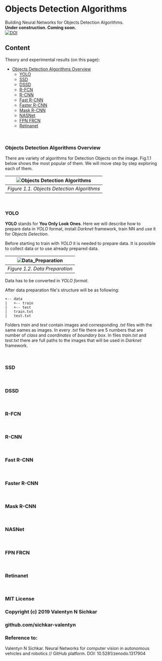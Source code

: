 # Objects Detection Algorithms
Building Neural Networks for Objects Detection Algorithms.
<br/>**Under construction. Coming soon.**
<br/>[![DOI](https://zenodo.org/badge/DOI/10.5281/zenodo.1317904.svg)](https://doi.org/10.5281/zenodo.1317904)

## Content
Theory and experimental results (on this page):

* [Objects Detection Algorithms Overview](#main-objects-detection-algorithms)
  * [YOLO](#yolo)
  * [SSD](#ssd)
  * [DSSD](#dssd)
  * [R-FCN](#r-fcn)
  * [R-CNN](#r-cnn)
  * [Fast R-CNN](#fast-r-cnn)
  * [Faster R-CNN](#faster-r-cnn)
  * [Mask R-CNN](#mask-r-cnn)
  * [NASNet](#nasnet)
  * [FPN FRCN](#fpn-frcn)
  * [Retinanet](#retinanet)

<br/>

### <a id="main-objects-detection-algorithms">Objects Detection Algorithms Overview</a>
There are variety of algorithms for Detection Objects on the image. Fig.1.1 below shows the most popular of them. We will move step by step exploring each of them.

| ![Objects Detection Algorithms](https://github.com/sichkar-valentyn/Neural_Networks_for_Computer_Vision/blob/master/images/Objects_Detection/Objects_Detection_Algorithms___.png) | 
|:--:| 
| *Figure 1.1. Objects Detection Algorithms* |

<br/>

### <a id="yolo">YOLO</a>
**YOLO** stands for **You Only Look Ones**. Here we will describe how to prepare data in *YOLO* format, install *Darknet* framework, train NN and use it for *Objects Detection*.

Before starting to train with *YOLO* it is needed to prepare data. It is possible to collect data or to use already prepared data.

| ![Data_Preparation](https://github.com/sichkar-valentyn/Neural_Networks_for_Computer_Vision/blob/master/images/Objects_Detection/Data_Preparation.png) | 
|:--:| 
| *Figure 1.2. Data Preparation* |

Data has to be converted in *YOLO format*.

After data preparation file's structure will be as following:
```
+-- data
|   +-- train
|   +-- test
|   train.txt
|   test.txt
```

Folders *train* and *test* contain images and corresponding *.txt* files with the same names as images. In every *.txt* file there are 5 numbers that are number of *class* and *coordinates* of *boundary box*. In files *train.txt* and *test.txt* there are full paths to the images that will be used in *Darknet* framework.

<br/>

### <a id="ssd">SSD</a>

<br/>

### <a id="dssd">DSSD</a>

<br/>

### <a id="r-fcn">R-FCN</a>

<br/>

### <a id="r-cnn">R-CNN</a>

<br/>

### <a id="fast-r-cnn">Fast R-CNN</a>

<br/>

### <a id="faster-r-cnn">Faster R-CNN</a>

<br/>

### <a id="mask-r-cnn">Mask R-CNN</a>

<br/>

### <a id="nasnet">NASNet</a>

<br/>

### <a id="fpn-frcn">FPN FRCN</a>

<br/>

### <a id="retinanet">Retinanet</a>

<br/>

### MIT License
### Copyright (c) 2019 Valentyn N Sichkar
### github.com/sichkar-valentyn
### Reference to:
Valentyn N Sichkar. Neural Networks for computer vision in autonomous vehicles and robotics // GitHub platform. DOI: 10.5281/zenodo.1317904
